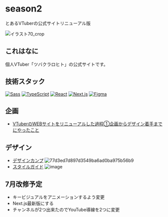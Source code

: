 # season2
とあるVTuberの公式サイトリニューアル版

![イラスト70_crop](https://user-images.githubusercontent.com/7070710/77123061-7a65b500-6a82-11ea-8d27-f2d993af9744.png)

## これはなに
個人VTuber「ツバクラロヒト」の公式サイトです。

## 技術スタック
[![Sass](https://img.shields.io/badge/-Sass-000?logo=sass)](https://sass-lang.com/)
[![TypeScript](https://img.shields.io/badge/-TypeScript-000?logo=typescript)](https://www.typescriptlang.org/)
[![React](https://img.shields.io/badge/-React-000?logo=react)](https://reactjs.org/)
[![Next.js](https://img.shields.io/badge/-Next.js-000?logo=nextdotjs)](https://nextjs.org/)
[![Figma](https://img.shields.io/badge/-Figma-000?logo=figma)](https://www.figma.com/)

## 企画
- [VTuberのWEBサイトをリニューアルした過程①企画からデザイン着手までにやったこと](https://note.com/frontendpict/n/n1b0f8cf8e22d)
## デザイン
- [デザインカンプ](https://figma.com/file/fFAgej32EXFRdx1h0KnJmE/Website-Design?node-id=0%3A1)
![77d3ed7d897d3549ba6ad0ba975b56b9](https://user-images.githubusercontent.com/7070710/177687293-7e47030e-9d63-4289-9a1e-f22a4a5aac55.png)
- [スタイルガイド](https://www.figma.com/file/fFAgej32EXFRdx1h0KnJmE/Website-Design?node-id=1%3A42)
![image](https://user-images.githubusercontent.com/7070710/177688183-ae5579a7-43d8-45cd-8038-780dd2b8b2e9.png)


## 7月改修予定
- キービジュアルをアニメーションするよう変更
- Next.js最新版にする
- チャンネルが2つ出来たのでYouTube導線を2つに変更

